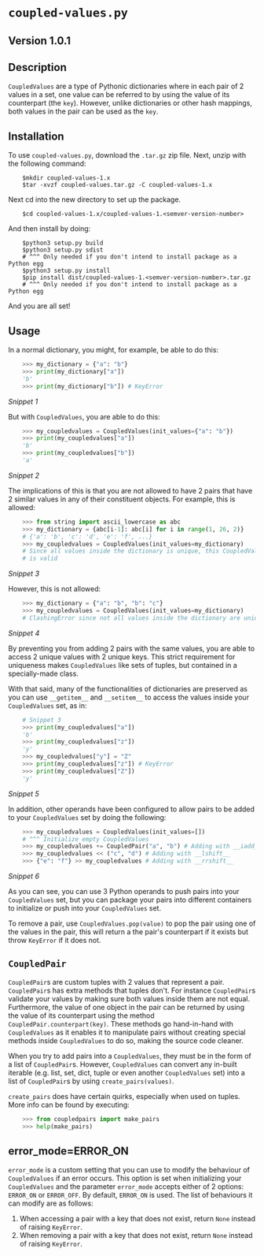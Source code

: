 # `coupled-values.py`

## Version 1.0.1

## **Description**

`CoupledValues` are a type of Pythonic dictionaries where in each pair of 2 values in a set, one value can be referred to by using the value of its counterpart (the `key`). However, unlike dictionaries or other hash mappings, both values in the pair can be used as the `key`.

## **Installation**

To use `coupled-values.py`, download the `.tar.gz` zip file. Next, unzip with the following command:

```shell
    $mkdir coupled-values-1.x
    $tar -xvzf coupled-values.tar.gz -C coupled-values-1.x
```

Next cd into the new directory to set up the package.

```shell
    $cd coupled-values-1.x/coupled-values-1.<semver-version-number>
```

And then install by doing:

```shell
    $python3 setup.py build
    $python3 setup.py sdist
    # ^^^ Only needed if you don't intend to install package as a Python egg
    $python3 setup.py install
    $pip install dist/coupled-values-1.<semver-version-number>.tar.gz
    # ^^^ Only needed if you don't intend to install package as a Python egg
```

And you are all set!

## **Usage**

In a normal dictionary, you might, for example, be able to do this:

```python
    >>> my_dictionary = {"a": "b"}
    >>> print(my_dictionary["a"])
    'b'
    >>> print(my_dictionary["b"]) # KeyError
```

*Snippet 1*

But with `CoupledValues`, you are able to do this:

```python
    >>> my_coupledvalues = CoupledValues(init_values={"a": "b"})
    >>> print(my_coupledvalues["a"])
    'b'
    >>> print(my_coupledvalues["b"])
    'a'
```

*Snippet 2*

The implications of this is that you are not allowed to have 2 pairs that have 2 similar values in any of their constituent objects. For example, this is allowed:

```python
    >>> from string import ascii_lowercase as abc
    >>> my_dictionary = {abc[i-1]: abc[i] for i in range(1, 26, 2)}
    # {'a': 'b', 'c': 'd', 'e': 'f', ...}
    >>> my_coupledvalues = CoupledValues(init_values=my_dictionary)
    # Since all values inside the dictionary is unique, this CoupledValues set
    # is valid
```

*Snippet 3*

However, this is not allowed:

```python
    >>> my_dictionary = {"a": "b", "b": "c"}
    >>> my_coupledvalues = CoupledValues(init_values=my_dictionary)
    # ClashingError since not all values inside the dictionary are unique
```

*Snippet 4*

By preventing you from adding 2 pairs with the same values, you are able to access 2 unique values with 2 unique keys. This strict requirement for uniqueness makes `CoupledValues` like sets of tuples, but contained in a specially-made class.

With that said, many of the functionalities of dictionaries are preserved as you can use `__getitem__` and `__setitem__` to access the values inside your `CoupledValues` set, as in:

```python
    # Snippet 3
    >>> print(my_coupledvalues["a"])
    'b'
    >>> print(my_coupledvalues["z"])
    'y'
    >>> my_coupledvalues["y"] = "Z"
    >>> print(my_coupledvalues["z"]) # KeyError
    >>> print(my_coupledvalues["Z"])
    'y'
```

*Snippet 5*

In addition, other operands have been configured to allow pairs to be added to your `CoupledValues` set by doing the following:

```python
    >>> my_coupledvalues = CoupledValues(init_values=[])
    # ^^^ Initialize empty CoupledValues
    >>> my_coupledvalues += CoupledPair("a", "b") # Adding with __iadd__
    >>> my_coupledvalues << ("c", "d") # Adding with __lshift__
    >>> {"e": "f"} >> my_coupledvalues # Adding with __rrshift__
```

*Snippet 6*

As you can see, you can use 3 Python operands to push pairs into your `CoupledValues` set, but you can package your pairs into different containers to initialize or push into your `CoupledValues` set.

To remove a pair, use `CoupledValues.pop(value)` to pop the pair using one of the values in the pair, this will return a the pair's counterpart if it exists but throw `KeyError` if it does not.

## `CoupledPair`

`CoupledPair`s are custom tuples with 2 values that represent a pair. `CoupledPair`s has extra methods that tuples don't. For instance `CoupledPair`s validate your values by making sure both values inside them are not equal. Furthermore, the value of one object in the pair can be returned by using the value of its counterpart using the method `CoupledPair.counterpart(key)`. These methods go hand-in-hand with `CoupledValues` as it enables it to manipulate pairs without creating special methods inside `CoupledValues` to do so, making the source code cleaner.

When you try to add pairs into a `CoupledValues`, they must be in the form of a list of `CoupledPair`s. However, `CoupledValues` can convert any in-built iterable (e.g. list, set, dict, tuple or even another `CoupledValues` set) into a list of `CoupledPair`s by using `create_pairs(values)`.

`create_pairs` does have certain quirks, especially when used on tuples. More info can be found by executing:

```python
    >>> from coupledpairs import make_pairs
    >>> help(make_pairs)
```

## error_mode=ERROR_ON

`error_mode` is a custom setting that you can use to modify the behaviour of `CoupledValues` if an error occurs. This option is set when initializing your `CoupledValues` and the parameter `error_mode` accepts either of 2 options: `ERROR_ON` or `ERROR_OFF`. By default, `ERROR_ON` is used. The list of behaviours it can modify are as follows:

1. When accessing a pair with a key that does not exist, return `None` instead of raising `KeyError`.
2. When removing a pair with a key that does not exist, return `None` instead of raising `KeyError`.
